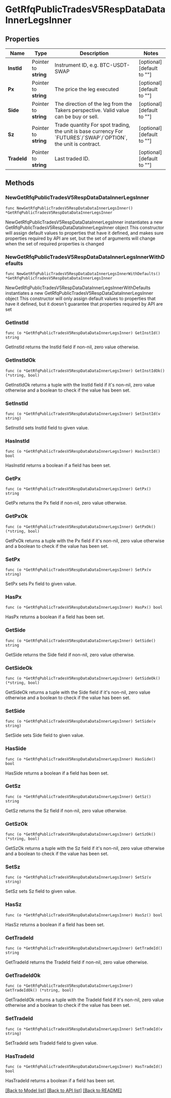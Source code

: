 # GetRfqPublicTradesV5RespDataDataInnerLegsInner

## Properties

Name | Type | Description | Notes
------------ | ------------- | ------------- | -------------
**InstId** | Pointer to **string** | Instrument ID, e.g. BTC-USDT-SWAP | [optional] [default to ""]
**Px** | Pointer to **string** | The price the leg executed | [optional] [default to ""]
**Side** | Pointer to **string** | The direction of the leg from the Takers perspective. Valid value can be buy or sell. | [optional] [default to ""]
**Sz** | Pointer to **string** | Trade quantity   For spot trading, the unit is base currency  For &#x60;FUTURES&#x60;/&#x60;SWAP&#x60;/&#x60;OPTION&#x60;, the unit is contract. | [optional] [default to ""]
**TradeId** | Pointer to **string** | Last traded ID. | [optional] [default to ""]

## Methods

### NewGetRfqPublicTradesV5RespDataDataInnerLegsInner

`func NewGetRfqPublicTradesV5RespDataDataInnerLegsInner() *GetRfqPublicTradesV5RespDataDataInnerLegsInner`

NewGetRfqPublicTradesV5RespDataDataInnerLegsInner instantiates a new GetRfqPublicTradesV5RespDataDataInnerLegsInner object
This constructor will assign default values to properties that have it defined,
and makes sure properties required by API are set, but the set of arguments
will change when the set of required properties is changed

### NewGetRfqPublicTradesV5RespDataDataInnerLegsInnerWithDefaults

`func NewGetRfqPublicTradesV5RespDataDataInnerLegsInnerWithDefaults() *GetRfqPublicTradesV5RespDataDataInnerLegsInner`

NewGetRfqPublicTradesV5RespDataDataInnerLegsInnerWithDefaults instantiates a new GetRfqPublicTradesV5RespDataDataInnerLegsInner object
This constructor will only assign default values to properties that have it defined,
but it doesn't guarantee that properties required by API are set

### GetInstId

`func (o *GetRfqPublicTradesV5RespDataDataInnerLegsInner) GetInstId() string`

GetInstId returns the InstId field if non-nil, zero value otherwise.

### GetInstIdOk

`func (o *GetRfqPublicTradesV5RespDataDataInnerLegsInner) GetInstIdOk() (*string, bool)`

GetInstIdOk returns a tuple with the InstId field if it's non-nil, zero value otherwise
and a boolean to check if the value has been set.

### SetInstId

`func (o *GetRfqPublicTradesV5RespDataDataInnerLegsInner) SetInstId(v string)`

SetInstId sets InstId field to given value.

### HasInstId

`func (o *GetRfqPublicTradesV5RespDataDataInnerLegsInner) HasInstId() bool`

HasInstId returns a boolean if a field has been set.

### GetPx

`func (o *GetRfqPublicTradesV5RespDataDataInnerLegsInner) GetPx() string`

GetPx returns the Px field if non-nil, zero value otherwise.

### GetPxOk

`func (o *GetRfqPublicTradesV5RespDataDataInnerLegsInner) GetPxOk() (*string, bool)`

GetPxOk returns a tuple with the Px field if it's non-nil, zero value otherwise
and a boolean to check if the value has been set.

### SetPx

`func (o *GetRfqPublicTradesV5RespDataDataInnerLegsInner) SetPx(v string)`

SetPx sets Px field to given value.

### HasPx

`func (o *GetRfqPublicTradesV5RespDataDataInnerLegsInner) HasPx() bool`

HasPx returns a boolean if a field has been set.

### GetSide

`func (o *GetRfqPublicTradesV5RespDataDataInnerLegsInner) GetSide() string`

GetSide returns the Side field if non-nil, zero value otherwise.

### GetSideOk

`func (o *GetRfqPublicTradesV5RespDataDataInnerLegsInner) GetSideOk() (*string, bool)`

GetSideOk returns a tuple with the Side field if it's non-nil, zero value otherwise
and a boolean to check if the value has been set.

### SetSide

`func (o *GetRfqPublicTradesV5RespDataDataInnerLegsInner) SetSide(v string)`

SetSide sets Side field to given value.

### HasSide

`func (o *GetRfqPublicTradesV5RespDataDataInnerLegsInner) HasSide() bool`

HasSide returns a boolean if a field has been set.

### GetSz

`func (o *GetRfqPublicTradesV5RespDataDataInnerLegsInner) GetSz() string`

GetSz returns the Sz field if non-nil, zero value otherwise.

### GetSzOk

`func (o *GetRfqPublicTradesV5RespDataDataInnerLegsInner) GetSzOk() (*string, bool)`

GetSzOk returns a tuple with the Sz field if it's non-nil, zero value otherwise
and a boolean to check if the value has been set.

### SetSz

`func (o *GetRfqPublicTradesV5RespDataDataInnerLegsInner) SetSz(v string)`

SetSz sets Sz field to given value.

### HasSz

`func (o *GetRfqPublicTradesV5RespDataDataInnerLegsInner) HasSz() bool`

HasSz returns a boolean if a field has been set.

### GetTradeId

`func (o *GetRfqPublicTradesV5RespDataDataInnerLegsInner) GetTradeId() string`

GetTradeId returns the TradeId field if non-nil, zero value otherwise.

### GetTradeIdOk

`func (o *GetRfqPublicTradesV5RespDataDataInnerLegsInner) GetTradeIdOk() (*string, bool)`

GetTradeIdOk returns a tuple with the TradeId field if it's non-nil, zero value otherwise
and a boolean to check if the value has been set.

### SetTradeId

`func (o *GetRfqPublicTradesV5RespDataDataInnerLegsInner) SetTradeId(v string)`

SetTradeId sets TradeId field to given value.

### HasTradeId

`func (o *GetRfqPublicTradesV5RespDataDataInnerLegsInner) HasTradeId() bool`

HasTradeId returns a boolean if a field has been set.


[[Back to Model list]](../README.md#documentation-for-models) [[Back to API list]](../README.md#documentation-for-api-endpoints) [[Back to README]](../README.md)


